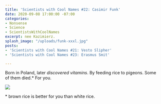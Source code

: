 ```yaml
---
title: 'Scientists with Cool Names #22: Casimir Funk'
date: 2020-09-08 17:00:00 -07:00
categories:
- Nonsense
- Science
- ScientistsWithCoolNames
excerpt: nee Kazimierz.
splash_image: "/uploads/funk-xxxl.jpg"
posts:
- 'Scientists with Cool Names #21: Vesto Slipher'
- 'Scientists with Cool Names #23: Erasmus Smit'

---
```


Born in Poland, later _discovered vitamins_. By feeding rice to pigeons. Some of them died.* For you.

![](/uploads/funk-xxxl.jpg)

\* brown rice is better for you than white rice.